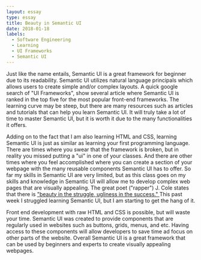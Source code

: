 ```yaml
---
layout: essay
type: essay
title: Beauty in Semantic UI
date: 2018-01-18
labels:
  - Software Engineering
  - Learning
  - UI Frameworks
  - Semantic UI
---
```


Just like the name entails, Semantic UI is a great framework for beginner due to its readability. Semantic UI utilizes natural language principals which allows users to create simple and/or complex layouts. A quick google search of "UI Frameworks", show several article where Semantic UI is ranked in the top five for the most popular front-end frameworks. The learning curve may be steep, but there are many resources such as articles and tutorials that can help you learn Semantic UI. It will truly take a lot of time to master Semantic UI, but it is worth it due to the many functionalities it offers.

Adding on to the fact that I am also learning HTML and CSS, learning Semantic UI is just as similar as learning your first programming language. There are times where you swear that the framework is broken, but in reality you missed putting a "ui" in one of your classes. And there are other times where you feel accomplished where you can create a section of your webpage with the many reusable components Semantic UI has to offer. So far my skills in Semantic UI are very limited, but as this class goes on my skills and knowledge in Semantic UI will allow me to develop complex web pages that are visually appealing. The great poet ("rapper") J. Cole states that there is
<a href="https://www.youtube.com/watch?v=KeYbb03wLrs">
"beauty in the struggle, ugliness in the success." </a> This past week I struggled learning Semantic UI, but I am starting to get the hang of it.

Front end development with raw HTML and CSS is possible, but will waste your time. Semantic UI was created to provide components that are regularly used in websites such as buttons, grids, menus, and etc. Having access to these components will allow developers to save time ad focus on other parts of the website. Overall Semantic UI is a great framework that can be used by beginners and experts to create visually appealing webpages.
